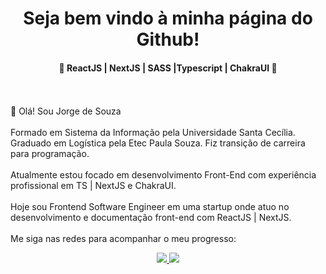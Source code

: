 <h1 align="center"> Seja bem vindo à minha página do Github! </h1> 

<h4 align="center"> 🚀 ReactJS | NextJS | SASS |Typescript | ChakraUI 🚀 </h4>

<br>
<br>
👋 Olá! Sou Jorge de Souza <br>
<br>
Formado em Sistema da Informação pela Universidade Santa Cecília. Graduado em Logística pela Etec Paula Souza. Fiz transição de carreira para programação.
<br><br>
Atualmente estou focado em desenvolvimento Front-End com experiência profissional em TS | NextJS e ChakraUI.
<br><br>
Hoje sou Frontend Software Engineer em uma startup onde atuo no desenvolvimento e documentação front-end com ReactJS | NextJS.
<br><br>
Me siga nas redes para acompanhar o meu progresso:
<p align="center">
  <a href="https://github.com/srsouzaj" alt="GitHub">
    <img src="https://img.shields.io/badge/-GitHub-000?style=flat-square&logo=Github&logoColor=white" />
  </a>
  <a href="https://www.linkedin.com/in/srsouzaj/" alt="LinkedIn">
    <img src="https://img.shields.io/badge/-LinkedIn-blue?style=flat-square&logo=Linkedin&logoColor=white" />
  </a>

<br>
